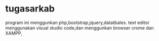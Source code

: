 # tugasarkab
program ini menggunkan php,bootstrap,jquery,datatbales. text editor menggunakan visual studio code,dan menggunkan browser crome dan XAMPP,

